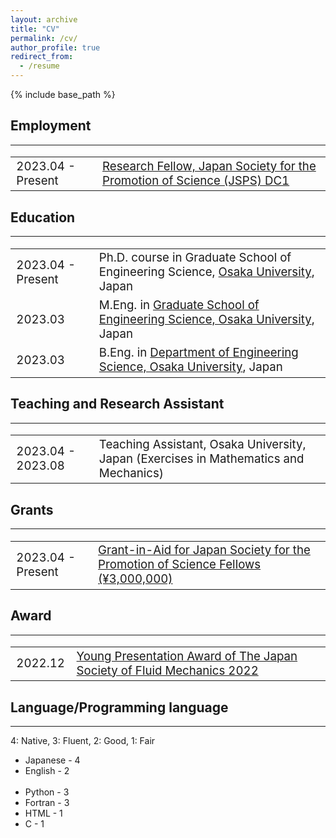 ```yaml
---
layout: archive
title: "CV"
permalink: /cv/
author_profile: true
redirect_from:
  - /resume
---
```


{% include base_path %}

## Employment
----
<table style="border:none;font-size: 14pt;cellspacing=0">
    <tr style="border:none;">
        <td style="border:none;">2023.04 - Present</td><td style="border:none;"><a href="https://www.jsps.go.jp/english/e-pd/">Research Fellow, Japan Society for the Promotion of Science (JSPS) DC1</a></td>
    </tr>
</table>

## Education
----
<table style="border:none;font-size: 14pt;cellspacing=0">
    <tr style="border:none;">
        <td style="border:none;">2023.04 - Present</td><td style="border:none;">Ph.D. course in Graduate School of Engineering Science, <a href="https://www.es.osaka-u.ac.jp/en/">Osaka University</a>, Japan</td>
    </tr>
    <tr style="border:none;">
        <td style="border:none;">2023.03</td><td style="border:none;">M.Eng. in <a href="https://www.es.osaka-u.ac.jp/en/">Graduate School of Engineering Science, Osaka University</a>, Japan</td>
    </tr>
    <tr style="border:none;">
        <td style="border:none;">2023.03</td><td style="border:none;">B.Eng. in <a href="https://www.es.osaka-u.ac.jp/en/">Department of Engineering Science, Osaka University</a>, Japan</td>
    </tr>
</table>

## Teaching and Research Assistant
----
<table style="border:none;font-size: 14pt;cellspacing=0">
    <tr style="border:none;">
        <td style="border:none;">2023.04 - 2023.08</td><td style="border:none;">Teaching Assistant, Osaka University, Japan (Exercises in Mathematics and Mechanics)</td>
    </tr>
</table>

## Grants
----
<table style="border:none;font-size: 14pt;cellspacing=0">
    <tr style="border:none;">
        <td style="border:none;">2023.04 - Present</td><td style="border:none;"><a href="https://kaken.nii.ac.jp/grant/KAKENHI-PROJECT-23KJ1528/">Grant-in-Aid for Japan Society for the Promotion of Science Fellows (¥3,000,000)</a></td>
    </tr>
</table>

## Award
----
<table style="border:none;font-size: 14pt;cellspacing=0">
    <tr style="border:none;">
        <td style="border:none;">2022.12</td><td style="border:none;"><a href="https://www.nagare.or.jp/prize/6403/6802.html">Young Presentation Award of The Japan Society of Fluid Mechanics 2022</a></td>
    </tr>
</table>

## Language/Programming language
----
4: Native, 3: Fluent, 2: Good, 1: Fair

<ul style="margin-top: 0;margin-bottom: 0">
<li>Japanese - 4</li>
<li>English - 2</li>
</ul>
<br>
<ul style="margin-top: 0;margin-bottom: 0">
<li>Python - 3</li>
<li>Fortran - 3</li>
<li>HTML - 1</li>
<li>C - 1</li>
</ul>

<!-- <tr style="border:none;">
    <td style="border:none;">2023.04 - Present</td><td style="border:none;"><a href="https://www.isas.jaxa.jp/en/researchers/inter-university/">Inter-University Research System Researcher, JAXA Institute of Space and Astronautical Science</a></td>
</tr> -->